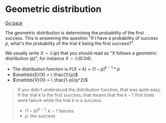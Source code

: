 # Geometric distribution

[Go back](..)

The geometric distribution is determining the probability
of the first success.
This is answering the question "If I have a probability
of success $p$, what's the probability of the trial $k$
being the first success?".

We usually write $X \sim \mathbb{G}(p)$
that you should read as
"X follows a geometric distribution (p)",
for instance $X \sim \mathbb{G}(0.04)$.

* The distribution function is $\mathbb{P}(X=k) = (1-p)^{k-1} * p$
* $\mathbb{E}(X) = \ \frac{1}{p}$
* $\mathbb{V}(X) = \ \frac{1-p}{p^2}$

> If you didn't understood the distribution function,
> that was quite easy. If the trial $k$ is the first
> success, that means that the $k-1$ first trials
> were failure while the trial $k$ is a success.
> 
> * $(1-p)^{k-1}$: $k-1$ failures
> * $p$: the success